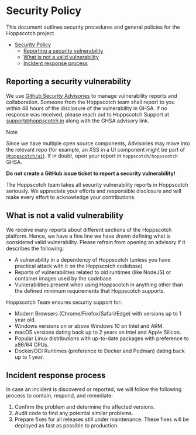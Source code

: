 # Security Policy

This document outlines security procedures and general policies for the Hoppscotch project.

- [Security Policy](#security-policy)
  - [Reporting a security vulnerability](#reporting-a-security-vulnerability)
  - [What is not a valid vulnerability](#what-is-not-a-valid-vulnerability)
  - [Incident response process](#incident-response-process)

## Reporting a security vulnerability

We use [Github Security Advisories](https://github.com/hoppscotch/hoppscotch/security/advisories) to manage vulnerability reports and collaboration.
Someone from the Hoppscotch team shall report to you within 48 hours of the disclosure of the vulnerability in GHSA. If no response was received, please reach out to
Hoppscotch Support at support@hoppscotch.io along with the GHSA advisory link.

> [!NOTE]
> Since we have multiple open source components, Advisories may move into the relevant repo (for example, an XSS in a UI component might be part of [`@hoppscotch/ui`](https://github.com/hoppscotch/ui)).
> If in doubt, open your report in `hoppscotch/hoppscotch` GHSA.

**Do not create a GitHub issue ticket to report a security vulnerability!**

The Hoppscotch team takes all security vulnerability reports in Hoppscotch seriously. We appreciate your efforts and responsible disclosure and will make every effort to acknowledge your contributions.

## What is not a valid vulnerability
We receive many reports about different sections of the Hoppscotch platform. Hence, we have a fine line we have drawn defining what is considered valid vulnerability.
Please refrain from opening an advisory if it describes the following:

- A vulnerability in a dependency of Hoppscotch (unless you have practical attack with it on the Hoppscotch codebase)
- Reports of vulnerabilities related to old runtimes (like NodeJS) or container images used by the codebase
- Vulnerabilities present when using Hoppscotch in anything other than the defined minimum requirements that Hoppscotch supports.

Hoppscotch Team ensures security support for:
- Modern Browsers (Chrome/Firefox/Safari/Edge) with versions up to 1 year old.
- Windows versions on or above Windows 10 on Intel and ARM.
- macOS versions dating back up to 2 years on Intel and Apple Silicon.
- Popular Linux distributions with up-to-date packages with preference to x86/64 CPUs.
- Docker/OCI Runtimes (preference to Docker and Podman) dating back up to 1 year.

## Incident response process

In case an incident is discovered or reported, we will follow the following  process to contain, respond, and remediate:

1. Confirm the problem and determine the affected versions.
2. Audit code to find any potential similar problems.
3. Prepare fixes for all releases still under maintenance. These fixes will be deployed as fast as possible to production.
